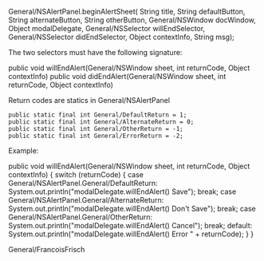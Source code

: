     
General/NSAlertPanel.beginAlertSheet(
	String title, 
	String defaultButton, 
	String alternateButton, 
	String otherButton, 
	General/NSWindow docWindow, 
	Object modalDelegate, 
	General/NSSelector willEndSelector, 
	General/NSSelector didEndSelector, 
	Object contextInfo, 
	String msg);

The two selectors must have the following signature:
    
public void willEndAlert(General/NSWindow sheet, int returnCode, Object contextInfo)
public void didEndAlert(General/NSWindow sheet, int returnCode, Object contextInfo)

Return codes are statics in General/NSAlertPanel
    
    public static final int General/DefaultReturn = 1;
    public static final int General/AlternateReturn = 0;
    public static final int General/OtherReturn = -1;
    public static final int General/ErrorReturn = -2;


Example:
    
public void willEndAlert(General/NSWindow sheet, int returnCode, Object contextInfo) {
	switch (returnCode) {
	case General/NSAlertPanel.General/DefaultReturn:
		System.out.println("modalDelegate.willEndAlert() Save");
		break;
	case General/NSAlertPanel.General/AlternateReturn:
		System.out.println("modalDelegate.willEndAlert() Don't Save");
		break;
	case General/NSAlertPanel.General/OtherReturn:
		System.out.println("modalDelegate.willEndAlert() Cancel");
		break;
	default:
		System.out.println("modalDelegate.willEndAlert() Error " + returnCode);
	}
}


General/FrancoisFrisch